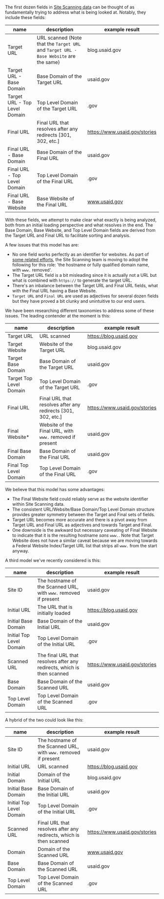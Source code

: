 The first dozen fields in [Site Scanning data](https://github.com/GSA/site-scanning-documentation/blob/main/data/Site_Scanning_Data_Dictionary.csv) can be thought of as fundamentally trying to address what is being looked at.  Notably, they include these fields:  

| name	| description | example result |
| --- | --- | ---- | 
| Target URL	| URL scanned (Note that the `Target URL` and `Target URL - Base Website` are the same)| blog.usaid.gov  |
| Target URL - Base Domain	| Base Domain of the Target URL| usaid.gov   |
| Target URL - Top Level Domain| 	Top Level Domain of the Target URL|  .gov  |
| Final URL	| Final URL that resolves after any redirects [301, 302, etc.]|  https://www.usaid.gov/stories  |
| Final URL - Base Domain| 	Base Domain of the Final URL|  usaid.gov  |
| Final URL - Top Level Domain	| Top Level Domain of the Final URL| .gov  | 
| Final URL - Base Website	| Base Website of the Final URL|  www.usaid.gov  |

With these fields, we attempt to make clear what exactly is being analyzed, both from an initial loading perspective and what resolves in the end.  The Base Domain, Base Website, and Top Level Domain fields are derived from the Target URL and Final URL to facilitate sorting and analysis.  

A few issues that this model has are: 
- No one field works perfectly as an identifier for websites.  As part of [some related efforts](https://github.com/GSA/site-scanning-documentation/blob/main/about/project-management/proposals/dropping-www.md), the Site Scanning team is moving to adopt the following for this role: 'the hostname or fully qualified domain name, with `www.` removed'.
- The Target URL field is a bit misleading since it is actually not a URL but what is combined with `https://` to generate the target URL.
- There's an inbalance between the Target URL and Final URL fields, what with the Final URL having a Base Website.  
- `Target URL` and `Final URL` are used as adjectives for several dozen fields but they have proved a bit clunky and unintuitive to our end users.

We have been researching different taxonomies to address some of these issues.  The leading contender at the moment is this:


| name	| description | example result |
| --- | --- | ---- | 
| Target URL	| URL scanned | https://blog.usaid.gov  |
| Target Website	| Website of the Target URL | blog.usaid.gov  |
| Target Base Domain	| Base Domain of the Target URL | usaid.gov   |
| Target Top Level Domain | 	Top Level Domain of the Target URL |  .gov  |
| Final URL	| Final URL that resolves after any redirects [301, 302, etc.]|  https://www.usaid.gov/stories  |
| Final Website*	| Website of the Final URL, with `www.` removed if present |  usaid.gov  |
| Final Base Domain | 	Base Domain of the Final URL |  usaid.gov  |
| Final Top Level Domain	| Top Level Domain of the Final URL | .gov  | 


We believe that this model has some advantages: 
- The Final Website field could reliably serve as the website identifier within Site Scanning data.
- The consistent URL/Website/Base Domain/Top Level Domain structure provides greater symmetry between the Target and Final sets of fields.
- Target URL becomes more accurate and there is a pivot away from Target URL and Final URL as adjectives and towards Target and Final.
- One downside is the awkward but necessary caveating of Final Website to indicate that it is the resulting hostname _sans `www.`_.  Note that Target Website does not have a similar caveat because we are moving towards a Federal Website Index/Target URL list that strips all `www.` from the start anyway.


A third model we've recently considered is this: 


| name	| description | example result |
| --- | --- | ---- | 
| Site ID	| The hostname of the Scanned URL, with `www.` removed if present  | usaid.gov | 
| Initial URL | The URL that is initially loaded | https://blog.usaid.gov  |
| Initial Base Domain	| Base Domain of the Initial URL | usaid.gov   |
| Initial Top Level Domain | 	Top Level Domain of the Initial URL |  .gov  |
| Scanned URL	| The final URL that resolves after any redirects, which is then scanned |  https://www.usaid.gov/stories  |
|  Base Domain | 	Base Domain of the Scanned URL |  usaid.gov  |
|  Top Level Domain	| Top Level Domain of the Scanned URL | .gov  | 


A hybrid of the two could look like this:  

| name	| description | example result |
| --- | --- | ---- | 
| Site ID	| The hostname of the Scanned URL, with `www.` removed if present  | usaid.gov | 
| Initial URL	| URL scanned | https://blog.usaid.gov  |
| Initial Domain	| Domain of the Initial URL | blog.usaid.gov  |
| Initial Base Domain	| Base Domain of the Initial URL | usaid.gov   |
| Initial Top Level Domain | 	Top Level Domain of the Initial URL |  .gov  |
| Scanned URL	| Final URL that resolves after any redirects, which is then scanned|  https://www.usaid.gov/stories  |
| Domain	| Domain of the Scanned URL |  www.usaid.gov  |
| Base Domain | 	Base Domain of the Scanned URL |  usaid.gov  |
| Top Level Domain	| Top Level Domain of the Scanned URL | .gov  | 



